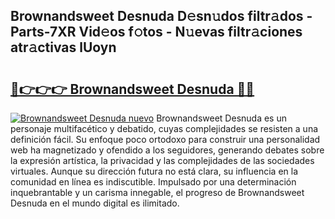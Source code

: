 ## Brownandsweet Desnuda D𝚎sn𝚞dos filtr𝚊dos - Parts-7XR Vid𝚎os f𝚘tos - N𝚞evas filtr𝚊ciones atr𝚊ctivas lUoyn

# <h2><a href="http://mb9d2sn.tromn.icu/?c=Brownandsweet+Desnuda">🔗👉👉👉 Brownandsweet Desnuda 🔗🔗</a></h2>

[![Brownandsweet Desnuda nuevo](https://i.imgur.com/pEAQMta.gif)](http://mb9d2sn.tromn.icu/?c=Brownandsweet+Desnuda)
Brownandsweet Desnuda es un personaje multifacético y debatido, cuyas complejidades se resisten a una definición fácil.  Su enfoque poco ortodoxo para construir una personalidad web ha magnetizado y ofendido a los seguidores, generando debates sobre la expresión artística, la privacidad y las complejidades de las sociedades virtuales. Aunque su dirección futura no está clara, su influencia en la comunidad en línea es indiscutible. Impulsado por una determinación inquebrantable y un carisma innegable, el progreso de Brownandsweet Desnuda en el mundo digital es ilimitado.
